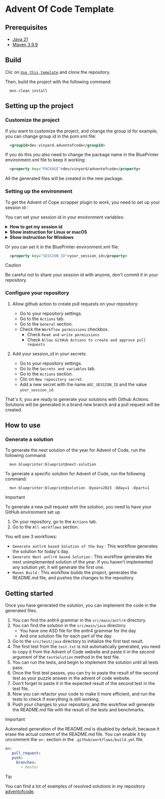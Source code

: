 # Advent Of Code Template


## Prerequisites

- [Java 21](https://www.oracle.com/java/technologies/downloads/#java21)
- [Maven 3.9.9](https://maven.apache.org/download.cgi)

## Build

Clic on [`Use this template`](https://docs.github.com/en/repositories/creating-and-managing-repositories/creating-a-repository-from-a-template#creating-a-repository-from-a-template) and clone the repository.

Then, build the project with the following command:

```shell
  mvn clean install
```

## Setting up the project

### Customize the project

If you want to customize the project, and change the group id for example, you can change group id in the pom.xml file:

```xml
  <groupId>dev.vinyard.adventofcode</groupId>
```
If you do this you also need to change the package name in the BluePrinter environment.xml file to keep it working:

```xml
  <property key="PACKAGE">dev/vinyard/adventofcode</property>
```
All the generated files will be created in the new package.

### Setting up the environment

To get the Advent of Cope scrapper plugin to work, you need to set up your session id :

You can set your session id in your environment variables:

<details><summary><b>How to get my session id</b></summary>

1. Go to the [Advent of Code](https://adventofcode.com/) website.
2. Connect to your account.
3. Open the developer tools of your browser.
4. Go to the `Application` tab.
5. In the `Cookies` section, you will find a cookie named `session`.
6. Copy the value of the cookie.

</details>

<details><summary><b>Show instruction for Linux or macOS</b></summary>

```shell
  export AOC_SESSION_ID=your_session_id
```

</details>

<details><summary><b>Show instruction for Windows</b></summary>

You have to go to the environment variables and add a new one with the name `AOC_SESSION_ID` and the value `your_session_id`.

</details>

Or you can set it in the BluePrinter environment.xml file:

```xml
  <property key="SESSION_ID">your_session_id</property>
```

> [!CAUTION]
> Be careful not to share your session id with anyone, don't commit it in your repository.

### Configure your repository

1. Allow github action to create pull requests on your repository:
   - Go to your repository settings.
   - Go to the `Actions` tab.
   - Go to the `General` section.
   - Check the `Workflow permissions` checkbox.
     - Check `Read and write permissions`
     - Check `Allow GitHub Actions to create and approve pull requests`

2. Add your session_id in your secrets:
   - Go to your repository settings.
   - Go to the `Secrets and variables` tab.
   - Go to the `Actions` section.
   - Clic on `New repository secret`.
   - Add a new secret with the name `AOC_SESSION_ID` and the value `your_session_id`.

That's it, you are ready to generate your solutions with Github Actions. Solutions will be generated in a brand new branch and a pull request will be created.

## How to use

### Generate a solution

To generate the next solution of the year for Advent of Code, run the following command:

```shell
  mvn blueprinter:blueprint@next-solution 
```

To generate a specific solution for Advent of Code, run the following command:

```shell
  mvn blueprinter:blueprint@solution -Dyear=2023 -Dday=1 -Dpart=1
```

> [!IMPORTANT]
> To generate a new pull request with the solution, you need to have your GitHub environment set up

1. On your repository, go to the `Actions` tab.
2. Go to the `All workflows` section.

You will see 3 workflows:
- `Generate antlr4 based Solution of the Day` : This workflow generates the solution for today's day.
- `Generate Next antlr4 based Solution` : This workflow generates the next unimplemented solution of the year. If you haven't implemented any solution yet, it will generate the first one.
- `Maven Build` : This workflow builds the project, generates the README.md file, and pushes the changes to the repository.

## Getting started

Once you have generated the solution, you can implement the code in the generated files.

1. You can find the antlr4 grammar in the `src/main/antlr4` directory.
2. You can find the solution in the `src/main/java` directory
   - You have one ASD file for the antlr4 grammar for the day
   - And one solution file for each part of the day.
3. Go to the `src/test/java` directory to initialize the first test result.
4. The first test from the `test.txt` is not automatically generated, you need to copy it from the Advent of Code website and paste it in the second argument of the `testSolution` method in the test file.
5. You can run the tests, and begin to implement the solution until all tests pass.
6. Once the first test passes, you can try to paste the result of the second test as your puzzle answer in the advent of code website.
7. Don't forget to paste it in the expected result of the second test in the test file.
8. Now you can refactor your code to make it more efficient, and run the tests to check if everything is still working.
9. Push your changes to your repository, and the workflow will generate the README.md file with the result of the tests and benchmarks.

> [!IMPORTANT]
> Automated generation of the README.md is disabled by default, because it erase the actual content of the README.md file.
> You can enable it by uncomment the `on:` section in the `.github/workflows/build.yml` file.

```yaml
on: 
   pull_request:
   push:
     branches:
       - master
```

> [!TIP]
> You can find a lot of examples of resolved solutions in my repository [adventofcode](https://github.com/Viinyard/adventofcode).

